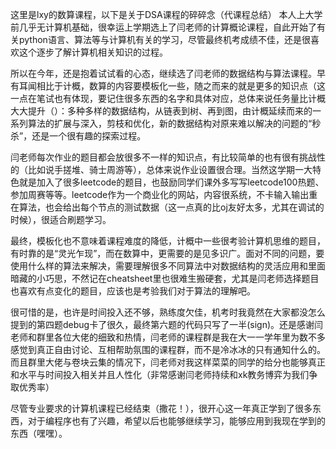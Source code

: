 这里是lxy的数算课程，以下是关于DSA课程的碎碎念（代课程总结）
本人上大学前几乎无计算机基础，很幸运上学期选上了闫老师的计算概论课程，自此开始了有关python语言、算法等与计算机有关的学习，尽管最终机考成绩不佳，还是很喜欢这个逐步了解计算机相关知识的过程。

​ 所以在今年，还是抱着试试看的心态，继续选了闫老师的数据结构与算法课程。早有耳闻相比于计概，数算的内容要模板化一些，随之而来的就是更多的知识点（这一点在笔试也有体现，要记住很多东西的名字和具体对应，总体来说任务量比计概大大提升（）：多种多样的数据结构，从链表到树、再到图，由计概延续而来的一系列算法的扩展与深入，剪枝和优化，新的数据结构对原来难以解决的问题的“秒杀”，还是一个很有趣的探索过程。

​ 闫老师每次作业的题目都会放很多不一样的知识点，有比较简单的也有很有挑战性的（比如说手搓堆、骑士周游等），总体来说作业设置很合理。当然这学期一大特色就是加入了很多leetcode的题目，也鼓励同学们课外多写写leetcode100热题、参加周赛等等。leetcode作为一个商业化的网站，内容很系统，不卡输入输出重在算法，也会给出每个节点的测试数据（这一点真的比oj友好太多，尤其在调试的时候），很适合刷题学习。

​ 最终，模板化也不意味着课程难度的降低，计概中一些很考验计算机思维的题目，有时靠的是“灵光乍现”，而在数算中，更需要的是见多识广。面对不同的问题，要使用什么样的算法来解决，需要理解很多不同算法中对数据结构的灵活应用和里面暗藏的小巧思，不然记在cheatsheet里也很难生搬硬套，尤其是闫老师选择题目也喜欢有点变化的题目，应该也是考验我们对于算法的理解吧。

​ 很可惜的是，也许是时间投入还不够，熟练度欠佳，机考时我竟然在大家都没怎么提到的第四题debug卡了很久，最终第六题的代码只写了一半(sign)。还是感谢闫老师和群里各位大佬的细致和热情，闫老师的课程群是我在大一一学年里为数不多感觉到真正自由讨论、互相帮助氛围的课程群，而不是冷冰冰的只有通知什么的。而且群里大佬与卷块云集的情况下，闫老师对我这样菜菜的同学的给分也能够真正和水平与时间投入相关并且人性化（非常感谢闫老师持续和xk教务博弈为我们争取优秀率）

​ 尽管专业要求的计算机课程已经结束（撒花！），很开心这一年真正学到了很多东西，对于编程序也有了兴趣，希望以后也能够继续学习，能够应用到我现在学到的东西（嘿嘿）。
